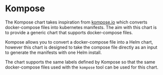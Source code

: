 # Kompose

The Kompose chart takes inspiration from [kompose.io](https://kompose.io/) which converts docker-compose files into kubernetes manifests. The aim with this chart is to provide a generic chart that supports docker-compose files.

Kompose allows you to convert a docker-compose file into a Helm chart, however this chart is designed to take the compose file directly as an input to generate the manifests with one Helm install.

The chart supports the same labels defined by Kompose so that the same docker-compose files used with the `kompose` tool can be used for this chart.
